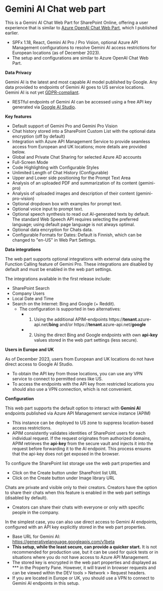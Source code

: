 # Gemini AI Chat web part

This is a Gemini AI Chat Web Part for SharePoint Online, offering a user experience that is similar to [Azure OpenAI Chat Web Part](https://github.com/Paul-Borisov/Azure-OpenAI-Chat-Webpart), which I published earlier.
- SPFx 1.18, React, Gemini AI Pro / Pro Vision, optional Azure API Management configurations to resolve Gemini AI access restrictions for European locations (as of December 2023).
- The setup and configurations are similar to Azure OpenAI Chat Web Part.

**Data Privacy**

Gemini AI is the latest and most capable AI model published by Google. Any data provided to endpoints of Gemini AI goes to US service locations. Gemini AI is not yet [GDPR-compliant](https://thenextweb.com/news/google-gemini-ai-unavailable-europe-uk).
- RESTful endpoints of Gemini AI can be accessed using a free API key generated via [Google AI Studio](https://makersuite.google.com/app/apikey).

**Key features**
- Default support of Gemini Pro and Gemini Pro Vision
- Chat history stored into a SharePoint Custom List with the optional data encryption (off by default)
- Integration with Azure API Management Service to provide seamless access from European and UK locations; more details are provided below.
- Global and Private Chat Sharing for selected Azure AD accounts
- Full-Screen Mode
- Code Highlighting with Configurable Styles
- Unlimited Length of Chat History (Configurable)
- Upper and Lower side positioning for the Prompt Text Area
- Analysis of an uploaded PDF and summarization of its content (gemini-pro)
- Analysis of uploaded images and description of their content (gemini-pro-vision)
- Optional dropdown box with examples for prompt text.
- Optional voice input to prompt text.
- Optional speech synthesis to read out AI-generated texts by default. The standard Web Speech API requires selecting the preferred language; using default page language is not always optimal.
- Optional data encryption for Chats data.
- Configurable Formats for Dates: Default is Finnish, which can be changed to "en-US" in Web Part Settings.

**Data integrations**

The web part supports optional integrations with external data using the Function Calling feature of Gemini Pro. These integrations are disabled by default and must be enabled in the web part settings.

The integrations available in the first release include:
- SharePoint Search
- Company Users
- Local Date and Time
- Search on the Internet: Bing and Google (+ Reddit).
  - The configuration is supported in two alternatives:
    - 1. Using the additional APIM-endpoints https://**tenant**.azure-api.net/**bing** and/or https://**tenant**.azure-api.net/**google**
    - 2. Using the direct Bing and Google endpoints with own **api-key** values stored in the web part settings (less secure).

**Users in Europe and UK**

As of December 2023, users from European and UK locations do not have direct access to Google AI Studio.
- To obtain the API key from those locations, you can use any VPN service to connect to permitted ones like US.
- To access the endpoints with the API key from restricted locations you should also use a VPN connection, which is not convenient.

**Configuration**

This web part supports the default option to interact with **Gemini AI** endpoints published via Azure API Management service instance (APIM)
- This instance can be deployed to US zone to suppress location-based access restrictions.
- APIM consistently validates identities of SharePoint users for each individual request. If the request originates from authorized domains, APIM retrieves the **api-key** from the secure vault and injects it into the request before forwarding it to the AI endpoint. This process ensures that the api-key does not get exposed in the browser.

To configure the SharePoint list storage use the web part properties and

- Click on the Create button under SharePoint list URL
- Click on the Create button under Image library URL

Chats are private and visible only to their creators. Creators have the option to share their chats when this feature is enabled in the web part settings (disabled by default).
- Creators can share their chats with everyone or only with specific people in the company.

In the simplest case, you can also use direct access to Gemini AI endpoints, configured with an API key explicitly stored in the web part properties.
- Base URL for Gemini AI: https://generativelanguage.googleapis.com/v1beta
- **This setup, while the least secure, can provide a quicker start.** It is not recommended for production use, but it can be used for quick tests or in situations where you do not have access to Azure API Management.
- The stored key is encrypted in the web part properties and displayed as \*\*\* in the Property Pane.
  However, it will travel in browser requests and can be viewed within the DEV tools > Network > Request headers.
- If you are located in Europe or UK, you should use a VPN to connect to Gemini AI endpoints in this setup.

